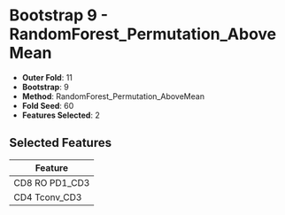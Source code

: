 # Bootstrap 9 - RandomForest_Permutation_AboveMean

- **Outer Fold**: 11
- **Bootstrap**: 9
- **Method**: RandomForest_Permutation_AboveMean
- **Fold Seed**: 60
- **Features Selected**: 2

## Selected Features

| Feature |
|---------|
| CD8 RO PD1_CD3 |
| CD4 Tconv_CD3 |
